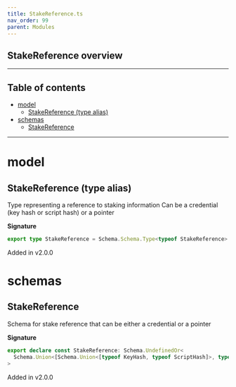 ```yaml
---
title: StakeReference.ts
nav_order: 99
parent: Modules
---
```


## StakeReference overview

---

<h2 class="text-delta">Table of contents</h2>

- [model](#model)
  - [StakeReference (type alias)](#stakereference-type-alias)
- [schemas](#schemas)
  - [StakeReference](#stakereference)

---

# model

## StakeReference (type alias)

Type representing a reference to staking information
Can be a credential (key hash or script hash) or a pointer

**Signature**

```ts
export type StakeReference = Schema.Schema.Type<typeof StakeReference>
```

Added in v2.0.0

# schemas

## StakeReference

Schema for stake reference that can be either a credential or a pointer

**Signature**

```ts
export declare const StakeReference: Schema.UndefinedOr<
  Schema.Union<[Schema.Union<[typeof KeyHash, typeof ScriptHash]>, typeof Pointer.Pointer]>
>
```

Added in v2.0.0
